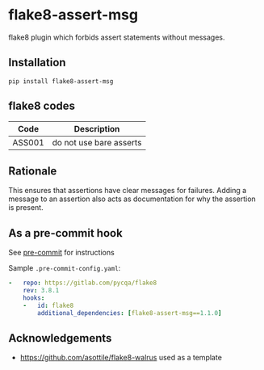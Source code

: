 # flake8-assert-msg

flake8 plugin which forbids assert statements without messages.

## Installation

`pip install flake8-assert-msg`

## flake8 codes

| Code   | Description             |
|--------|-------------------------|
| ASS001 | do not use bare asserts |

## Rationale

This ensures that assertions have clear messages for failures. Adding a message to an assertion also acts as documentation for why the assertion is present.

## As a pre-commit hook

See [pre-commit](https://github.com/pre-commit/pre-commit) for instructions

Sample `.pre-commit-config.yaml`:

```yaml
-   repo: https://gitlab.com/pycqa/flake8
    rev: 3.8.1
    hooks:
    -   id: flake8
        additional_dependencies: [flake8-assert-msg==1.1.0]
```

## Acknowledgements

-   https://github.com/asottile/flake8-walrus used as a template
